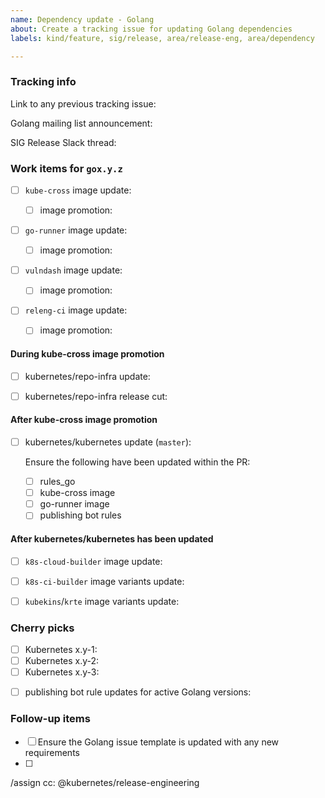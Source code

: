 ```yaml
---
name: Dependency update - Golang
about: Create a tracking issue for updating Golang dependencies
labels: kind/feature, sig/release, area/release-eng, area/dependency

---
```

<!--
Please only use this template if you are a Release Manager updating
Golang dependencies.
-->

### Tracking info

Link to any previous tracking issue: 

Golang mailing list announcement: 

SIG Release Slack thread: 

### Work items for `gox.y.z`

<!-- Example: https://github.com/kubernetes/release/pull/1732 -->
- [ ] `kube-cross` image update: 

  <!-- Example: https://github.com/kubernetes/k8s.io/pull/1423 -->
  - [ ] image promotion: 

<!-- Example: https://github.com/kubernetes/release/pull/1780 -->
- [ ] `go-runner` image update: 

  <!-- Example: https://github.com/kubernetes/k8s.io/pull/1449 -->
  - [ ] image promotion: 

<!-- Example: https://github.com/kubernetes/release/pull/1732 -->
- [ ] `vulndash` image update: 

  <!-- Example: https://github.com/kubernetes/k8s.io/pull/1423 -->
  - [ ] image promotion: 

<!-- Example: https://github.com/kubernetes/release/pull/1732 -->
- [ ] `releng-ci` image update: 

  <!-- Example: https://github.com/kubernetes/k8s.io/pull/1423 -->
  - [ ] image promotion: 

#### During kube-cross image promotion

<!-- Example: https://github.com/kubernetes/repo-infra/pull/212 -->
- [ ] kubernetes/repo-infra update: 

<!-- Example: https://github.com/kubernetes/repo-infra/releases/tag/v0.1.3 -->
- [ ] kubernetes/repo-infra release cut: 

#### After kube-cross image promotion

<!-- Example: https://github.com/kubernetes/kubernetes/pull/95776 -->
- [ ] kubernetes/kubernetes update (`master`): 

  Ensure the following have been updated within the PR:

  - [ ] rules_go
  - [ ] kube-cross image
  - [ ] go-runner image
  - [ ] publishing bot rules

#### After kubernetes/kubernetes has been updated

<!-- Example: https://github.com/kubernetes/release/pull/1784 -->
- [ ] `k8s-cloud-builder` image update: 

<!-- Example: https://github.com/kubernetes/release/pull/1784 -->
- [ ] `k8s-ci-builder` image variants update: 

<!-- Example: https://github.com/kubernetes/test-infra/pull/20038 -->
- [ ] `kubekins`/`krte` image variants update: 

### Cherry picks

<!--
Depending on the Golang release type, this section may not be required.

General rule of thumb:
Only cherry pick Golang patch releases to branches that have the same Golang
minor release version.

Concrete example:
At the time of this template's creation, go1.15.5 was just merged on our
primary development branch and the following Golang versions were active on
in-support kubernetes/kubernetes release branches:
- `master`: go1.15.5
- `release-1.19`: go1.15.2
- `release-1.18`: go1.13.15
- `release-1.17`: go1.13.15

In this case, we would only cherry pick the go1.15.5 to the `release-1.19`
branch, since it is the only other branch with a go1.15 minor version on it.
-->

- [ ] Kubernetes x.y-1: 
- [ ] Kubernetes x.y-2: 
- [ ] Kubernetes x.y-3: 

<!--
  If the Golang version of the active development branch (`master`) is newer than
any of the Golang versions on _active_ release branches, then the current
Golang versions for all release branches need to be updated within publishing
bot rules.
  Concrete example:
  - `master` was just updated from go1.16.6 to go1.16.7
  - cherry picks were issued to the 1.22 and 1.21 branches
  - `release-1.20` was also updated from go1.15.14 to go1.15.15
  - these changes were cherry picked to the 1.19 branch

  In this case, because we updated the default go version on `master` to
go1.16.7, there's no action required for staging repositories using go1.16.
  However, for staging repository branches using go1.15, the `master` branch's
publishing bot rules need to be updated to learn about the Golang update that
happened for the 1.20 and 1.19 Kubernetes release branches.
  PR: https://github.com/kubernetes/kubernetes/pull/104226
-->
- [ ] publishing bot rule updates for active Golang versions: 


### Follow-up items

<!--
Use this section to list out process improvements or items that need to be
addressed before the next Golang update.
-->

- [ ] Ensure the Golang issue template is updated with any new requirements
- [ ] 

/assign
cc: @kubernetes/release-engineering
